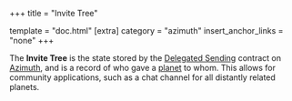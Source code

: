 +++
title = "Invite Tree"

template = "doc.html"
[extra]
category = "azimuth"
insert_anchor_links = "none"
+++

The **Invite Tree** is the state stored by the [Delegated Sending](../delegated-sending) contract on [Azimuth](../azimuth), and is a record of who gave a [planet](../planet) to whom. This allows for community applications, such as a chat channel for all distantly related planets.
